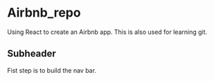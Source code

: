 # Airbnb_repo
Using React to create an Airbnb app.
This is also used for learning git.

## Subheader
Fist step is to build the nav bar.
